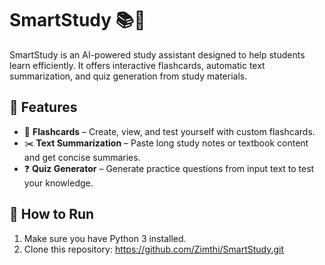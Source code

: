 # SmartStudy 📚🤖

SmartStudy is an AI-powered study assistant designed to help students learn efficiently. It offers interactive flashcards, automatic text summarization, and quiz generation from study materials.

## 🔧 Features

- 🧠 **Flashcards** – Create, view, and test yourself with custom flashcards.
- ✂️ **Text Summarization** – Paste long study notes or textbook content and get concise summaries.
- ❓ **Quiz Generator** – Generate practice questions from input text to test your knowledge.

## 🚀 How to Run

1. Make sure you have Python 3 installed.
2. Clone this repository:
   https://github.com/Zimthi/SmartStudy.git
